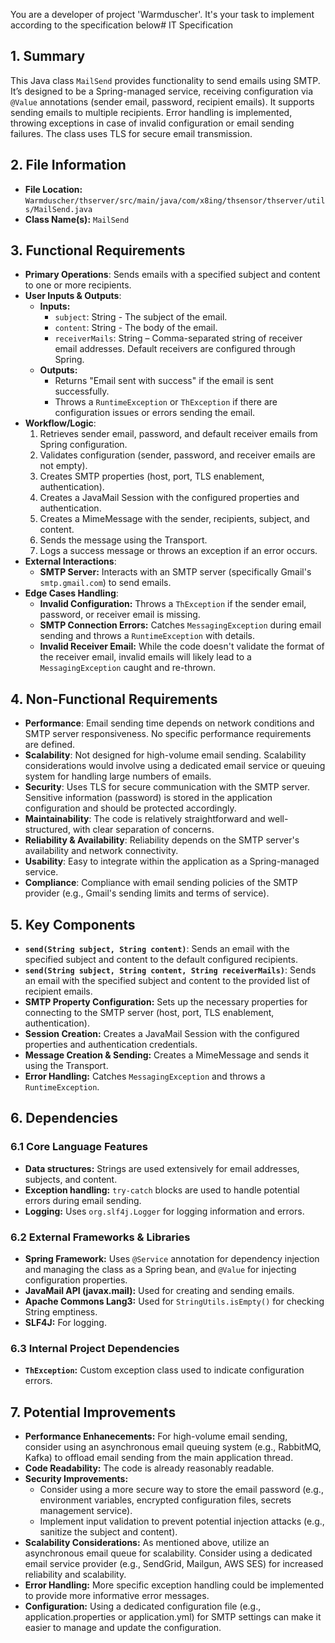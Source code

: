 You are a developer of project 'Warmduscher'. It's your task to implement according to the specification below# IT Specification

## 1. Summary

This Java class `MailSend` provides functionality to send emails using SMTP. It’s designed to be a Spring-managed service, receiving configuration via `@Value` annotations (sender email, password, recipient emails). It supports sending emails to multiple recipients.  Error handling is implemented, throwing exceptions in case of invalid configuration or email sending failures. The class uses TLS for secure email transmission.

## 2. File Information

- **File Location:** `Warmduscher/thserver/src/main/java/com/x8ing/thsensor/thserver/utils/MailSend.java`
- **Class Name(s):** `MailSend`

## 3. Functional Requirements

- **Primary Operations**: Sends emails with a specified subject and content to one or more recipients.
- **User Inputs & Outputs**:
    - **Inputs:**
        - `subject`: String - The subject of the email.
        - `content`: String - The body of the email.
        - `receiverMails`: String – Comma-separated string of receiver email addresses.  Default receivers are configured through Spring.
    - **Outputs:**
        - Returns "Email sent with success" if the email is sent successfully.
        - Throws a `RuntimeException` or `ThException` if there are configuration issues or errors sending the email.
- **Workflow/Logic**:
    1. Retrieves sender email, password, and default receiver emails from Spring configuration.
    2. Validates configuration (sender, password, and receiver emails are not empty).
    3. Creates SMTP properties (host, port, TLS enablement, authentication).
    4. Creates a JavaMail Session with the configured properties and authentication.
    5. Creates a MimeMessage with the sender, recipients, subject, and content.
    6. Sends the message using the Transport.
    7. Logs a success message or throws an exception if an error occurs.
- **External Interactions**:
    - **SMTP Server:** Interacts with an SMTP server (specifically Gmail's `smtp.gmail.com`) to send emails.
- **Edge Cases Handling**:
    - **Invalid Configuration:** Throws a `ThException` if the sender email, password, or receiver email is missing.
    - **SMTP Connection Errors:** Catches `MessagingException` during email sending and throws a `RuntimeException` with details.
    - **Invalid Receiver Email:**  While the code doesn't validate the format of the receiver email, invalid emails will likely lead to a `MessagingException` caught and re-thrown.



## 4. Non-Functional Requirements

- **Performance**: Email sending time depends on network conditions and SMTP server responsiveness.  No specific performance requirements are defined.
- **Scalability**:  Not designed for high-volume email sending. Scalability considerations would involve using a dedicated email service or queuing system for handling large numbers of emails.
- **Security**: Uses TLS for secure communication with the SMTP server.  Sensitive information (password) is stored in the application configuration and should be protected accordingly.
- **Maintainability**: The code is relatively straightforward and well-structured, with clear separation of concerns.
- **Reliability & Availability**:  Reliability depends on the SMTP server's availability and network connectivity.
- **Usability**: Easy to integrate within the application as a Spring-managed service.
- **Compliance**:  Compliance with email sending policies of the SMTP provider (e.g., Gmail's sending limits and terms of service).

## 5. Key Components

- **`send(String subject, String content)`**: Sends an email with the specified subject and content to the default configured recipients.
- **`send(String subject, String content, String receiverMails)`**: Sends an email with the specified subject and content to the provided list of recipient emails.
- **SMTP Property Configuration:** Sets up the necessary properties for connecting to the SMTP server (host, port, TLS enablement, authentication).
- **Session Creation:** Creates a JavaMail Session with the configured properties and authentication credentials.
- **Message Creation & Sending:** Creates a MimeMessage and sends it using the Transport.
- **Error Handling:** Catches `MessagingException` and throws a `RuntimeException`.

## 6. Dependencies

### 6.1 Core Language Features

- **Data structures:** Strings are used extensively for email addresses, subjects, and content.
- **Exception handling:** `try-catch` blocks are used to handle potential errors during email sending.
- **Logging:** Uses `org.slf4j.Logger` for logging information and errors.

### 6.2 External Frameworks & Libraries

- **Spring Framework:** Uses `@Service` annotation for dependency injection and managing the class as a Spring bean, and `@Value` for injecting configuration properties.
- **JavaMail API (javax.mail):**  Used for creating and sending emails.
- **Apache Commons Lang3:** Used for `StringUtils.isEmpty()` for checking String emptiness.
- **SLF4J:** For logging.

### 6.3 Internal Project Dependencies

- **`ThException`:** Custom exception class used to indicate configuration errors.

## 7. Potential Improvements

- **Performance Enhanecements:** For high-volume email sending, consider using an asynchronous email queuing system (e.g., RabbitMQ, Kafka) to offload email sending from the main application thread.
- **Code Readability:** The code is already reasonably readable.
- **Security Improvements:**
    - Consider using a more secure way to store the email password (e.g., environment variables, encrypted configuration files, secrets management service).
    - Implement input validation to prevent potential injection attacks (e.g., sanitize the subject and content).
- **Scalability Considerations:**  As mentioned above, utilize an asynchronous email queue for scalability.  Consider using a dedicated email service provider (e.g., SendGrid, Mailgun, AWS SES) for increased reliability and scalability.
- **Error Handling:** More specific exception handling could be implemented to provide more informative error messages.
- **Configuration:** Using a dedicated configuration file (e.g., application.properties or application.yml) for SMTP settings can make it easier to manage and update the configuration.